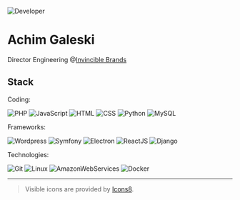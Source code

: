 ![Developer][dev]
# Achim Galeski
Director Engineering @[Invincible Brands](https://www.invinciblebrands.com)


## Stack

Coding:

![PHP][php]
![JavaScript][js]
![HTML][html]
![CSS][css]
![Python][py]
![MySQL][mysql]

Frameworks:

![Wordpress][wordpress]
![Symfony][symfony]
![Electron][electron]
![ReactJS][react]
![Django][django]

Technologies:

![Git][git]
![Linux][linux]
![AmazonWebServices][aws]
![Docker][docker]

---

> Visible icons are provided by [Icons8](https://icons8.com/).


<!-- FILE REFERENCES -->
[dev]: https://img.icons8.com/color/96/00ff00/developer.png "Developer"
[php]: https://img.icons8.com/ios-filled/50/00ff00/php.png "PHP"
[js]: https://img.icons8.com/ios-filled/50/00ff00/js.png "JavaScript"
[html]: https://img.icons8.com/ios-filled/50/00ff00/html.png "HTML"
[css]: https://img.icons8.com/ios-filled/50/00ff00/css.png "CSS"
[py]: https://img.icons8.com/ios-filled/50/00ff00/py.png "Python"
[mysql]: https://img.icons8.com/ios-filled/50/00ff00/mysql.png "MySQL"
[wordpress]: https://img.icons8.com/windows/64/00ff00/wordpress.png "Wordpress"
[symfony]: https://img.icons8.com/windows/64/00ff00/symfony.png "Symfony"
[electron]: https://img.icons8.com/pastel-glyph/64/00ff00/physics--v2.png "Electron"
[react]: https://img.icons8.com/windows/64/00ff00/react-native.png "ReactJS"
[django]: https://img.icons8.com/windows/64/00ff00/django.png "Django"
[git]: https://img.icons8.com/windows/64/00ff00/git.png "Git"
[linux]: https://img.icons8.com/windows/64/00ff00/linux-client.png "Linux"
[aws]: https://img.icons8.com/windows/64/00ff00/amazon-web-services.png "AWS"
[docker]: https://img.icons8.com/windows/64/00ff00/docker.png "Docker"
